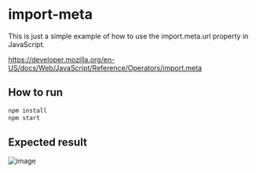 # import-meta

This is just a simple example of how to use the import.meta.url property in JavaScript.

https://developer.mozilla.org/en-US/docs/Web/JavaScript/Reference/Operators/import.meta

## How to run

```bash
npm install
npm start
```
## Expected result

![image](https://user-images.githubusercontent.com/21183964/215621103-37582c28-645b-4c35-9c85-96e60cc02ff0.png)
